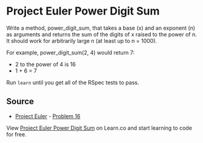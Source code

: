 
# Project Euler Power Digit Sum

Write a method, power_digit_sum, that takes a base (x) and an exponent (n) as arguments and returns the sum of the digits of x raised to the power of n. It should work for arbitrarily large n (at least up to n = 1000).

For example, power_digit_sum(2, 4) would return 7:
* 2 to the power of 4 is 16
* 1 + 6 = 7 

Run `learn` until you get all of the RSpec tests to pass.

## Source
- [Project Euler](https://projecteuler.net/) - [Problem 16](https://projecteuler.net/problem=16)
<p data-visibility='hidden'>View <a href='https://learn.co/lessons/project-euler-power-digit-sum' title='Project Euler Power Digit Sum'>Project Euler Power Digit Sum</a> on Learn.co and start learning to code for free.</p>
